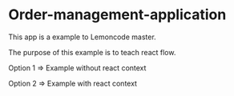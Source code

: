 # Order-management-application

This app is a example to Lemoncode master.

The purpose of this example is to teach react flow.

Option 1 => Example without react context

Option 2 => Example with react context
